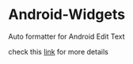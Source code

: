 # Android-Widgets
Auto formatter for Android Edit Text



check this [link](./libraries/formatedittext/README.md) for more details
